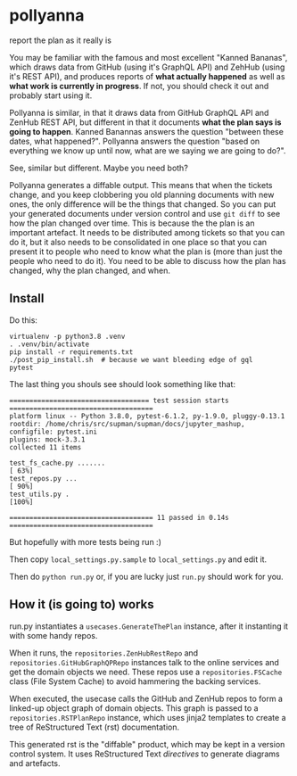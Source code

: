 # pollyanna

report the plan as it really is

You may be familiar with the famous and most excellent "Kanned Bananas",
which draws data from GitHub (using it's GraphQL API)
and ZehHub (using it's REST API),
and produces reports of **what actually happened**
as well as **what work is currently in progress**.
If not, you should check it out and probably start using it.

Pollyanna is similar, in that it draws data from GitHub GraphQL API and ZenHub REST API,
but different in that it documents **what the plan says is going to happen**.
Kanned Banannas answers the question "between these dates, what happened?".
Pollyanna answers the question "based on everything we know up until now,
what are we saying we are going to do?".

See, similar but different. Maybe you need both?

Pollyanna generates a diffable output.
This means that when the tickets change,
and you keep clobbering you old planning documents with new ones,
the only difference will be the things that changed.
So you can put your generated documents under version control
and use `git diff` to see how the plan changed over time.
This is because the the plan is an important artefact.
It needs to be distributed among tickets so that you can do it,
but it also needs to be consolidated in one place
so that you can present it to people who need to know what the plan is
(more than just the people who need to do it).
You need to be able to discuss how the plan has changed,
why the plan changed, and when.

## Install

Do this:
```
virtualenv -p python3.8 .venv
. .venv/bin/activate
pip install -r requirements.txt
./post_pip_install.sh  # because we want bleeding edge of gql
pytest
```

The last thing you shouls see should look something like that:
```
=================================== test session starts ====================================
platform linux -- Python 3.8.0, pytest-6.1.2, py-1.9.0, pluggy-0.13.1
rootdir: /home/chris/src/supman/supman/docs/jupyter_mashup, configfile: pytest.ini
plugins: mock-3.3.1
collected 11 items                                                                         

test_fs_cache.py .......                                                             [ 63%]
test_repos.py ...                                                                    [ 90%]
test_utils.py .                                                                      [100%]

==================================== 11 passed in 0.14s ====================================
```
But hopefully with more tests being run :)

Then copy `local_settings.py.sample` to `local_settings.py` and edit it.

Then do `python run.py` or, if you are lucky just `run.py` should work for you.

## How it (is going to) works

run.py instantiates a `usecases.GenerateThePlan` instance,
after it instanting it with some handy repos.

When it runs, the `repositories.ZenHubRestRepo` and `repositories.GitHubGraphQPRepo` instances
talk to the online services and get the domain objects we need.
These repos use a `repositories.FSCache` class (File System Cache)
to avoid hammering the backing services.

When executed, the usecase calls the GitHub and ZenHub repos
to form a linked-up object graph of domain objects.
This graph is passed to a `repositories.RSTPlanRepo` instance,
which uses jinja2 templates to create
a tree of ReStructured Text (rst) documentation.

This generated rst is the "diffable" product,
which may be kept in a version control system.
It uses ReStructured Text *directives* to generate diagrams and artefacts.

